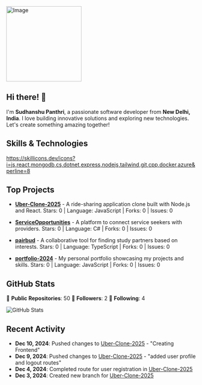 <img src="https://media2.giphy.com/media/11jacPItBsJDLa/source.gif" alt="Image" align="center" width="200" height="200">

## Hi there! 👋

I'm **Sudhanshu Panthri**, a passionate software developer from **New Delhi, India**. I love building innovative solutions and exploring new technologies. Let's create something amazing together!

## Skills & Technologies

https://skillicons.dev/icons?i=js,react,mongodb,cs,dotnet,express,nodejs,tailwind,git,cpp,docker,azure&perline=8

## Top Projects

- [**Uber-Clone-2025**](https://github.com/SudhanshuPanthri/Uber-Clone-2025) - A ride-sharing application clone built with Node.js and React.
  Stars: 0 | Language: JavaScript | Forks: 0 | Issues: 0

- [**ServiceOpportunities**](https://github.com/SudhanshuPanthri/ServiceOpportunities) - A platform to connect service seekers with providers.
  Stars: 0 | Language: C# | Forks: 0 | Issues: 0

- [**pairbud**](https://github.com/SudhanshuPanthri/pairbud) - A collaborative tool for finding study partners based on interests.
  Stars: 0 | Language: TypeScript | Forks: 0 | Issues: 0

- [**portfolio-2024**](https://github.com/SudhanshuPanthri/portfolio-2024) - My personal portfolio showcasing my projects and skills.
  Stars: 0 | Language: JavaScript | Forks: 0 | Issues: 0

## GitHub Stats

🌟 **Public Repositories**: 50
👥 **Followers**: 2
🔗 **Following**: 4

![GitHub Stats](https://github-readme-stats.vercel.app/api?username=SudhanshuPanthri&show_icons=true&theme=radical)

## Recent Activity

- **Dec 10, 2024**: Pushed changes to [Uber-Clone-2025](https://github.com/SudhanshuPanthri/Uber-Clone-2025) - "Creating Frontend"
- **Dec 9, 2024**: Pushed changes to [Uber-Clone-2025](https://github.com/SudhanshuPanthri/Uber-Clone-2025) - "added user profile and logout routes"
- **Dec 4, 2024**: Completed route for user registration in [Uber-Clone-2025](https://github.com/SudhanshuPanthri/Uber-Clone-2025)
- **Dec 3, 2024**: Created new branch for [Uber-Clone-2025](https://github.com/SudhanshuPanthri/Uber-Clone-2025)

